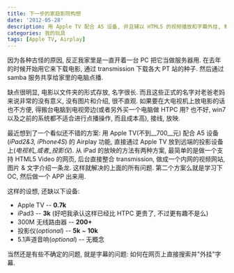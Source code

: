 ```yaml
---
title: 下一步的家庭影院构想
date: '2012-05-28'
description: 用 Apple TV 配合 A5 设备, 并且辅以 HTML5 的视频播放和字幕外挂, 制成想象中的家庭影院
categories: 我的玩具
tags: [Apple TV, Airplay]
---
```

因为各种古怪的原因, 反正我家里是一直开着一台 PC 把它当做服务器用. 在去年的时候开始用它来下载电影, 通过 transmission 下载各大 PT 站的种子. 然后通过 samba 服务共享给家里的电脑点播.

缺点很明显, 电影以文件夹的形式存放, 名字很长. 而且这些正式的名字对老爸老妈来说非常的没有意义, 没有图片和介绍, 很不直观. 如果要在大电视机上放电影的话也不方便, 得搬台电脑到电视旁边(或者另外买一个电脑做 HTPC 用? 也不好, win7 以及之前的系统都不适合进行点播操作, 而且成本高), 接线, 放映.

最近想到了一个看似还不错的方案: 用 Apple TV(不到__700__元) 配合 A5 设备(_iPad2&3, iPhone4S_) 的 Airplay 功能, 直接通过 Apple TV 放到远端的投影设备上(_电视机_或者_投影仪_). 从 iPad 的放映的方法有两种方案, 最简单的是做一个支持 HTML5 Video 的网页, 后台直接整合 transmission, 做成一个内网的视频网站, 图片 & 文字介绍一条龙. 这样就解决的上面的所有问题. 第二个方案么就是学习下 OC, 然后做一个 APP 出来用.

这样的设想, 还缺以下设备:

* Apple TV -- __0.7k__
* iPad3 -- __3k__ (好吧我承认这样已经比 HTPC 更贵了, 不过更有趣不是么)
* 300M 无线路由器 -- __200+__
* 投影仪(_optional_) -- __5k__ ~ __10k__ 
* 5.1声道音响(_optional_) -- 无概念

当然还是有些不确定的问题, 就是字幕的问题: 如何在网页上直接搜索并"外挂"字幕.
